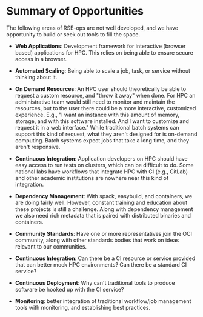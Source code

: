 # Summary of Opportunities

The following areas of RSE-ops are not well developed, and we have
opportunity to build or seek out tools to fill the space.

-   **Web Applications**: Development framework for interactive (browser
    based) applications for HPC. This relies on being able to ensure
    secure access in a browser.

-   **Automated Scaling**: Being able to scale a job, task, or service
    without thinking about it.

-   **On Demand Resources**: An HPC user should theoretically be able to
    request a custom resource, and \"throw it away\" when done. For HPC
    an administrative team would still need to monitor and maintain the
    resources, but to the user there could be a more interactive,
    customized experience. E.g., \"I want an instance with this amount
    of memory, storage, and with this software installed. And I want to
    customize and request it in a web interface.\" While traditional
    batch systems can support this kind of request, what they aren't
    designed for is on-demand computing. Batch systems expect jobs that
    take a long time, and they aren't responsive.

-   **Continuous Integration**: Application developers on HPC should
    have easy access to run tests on clusters, which can be difficult to
    do. Some national labs have workflows that integrate HPC with CI
    (e.g., GitLab) and other academic institutions are nowhere near this
    kind of integration.

-   **Dependency Management**: With spack, easybuild, and containers, we
    are doing fairly well. However, constant training and education
    about these projects is still a challenge. Along with dependency
    management we also need rich metadata that is paired with
    distributed binaries and containers.

-   **Community Standards**: Have one or more representatives join the
    OCI community, along with other standards bodies that work on ideas
    relevant to our communities.

-   **Continuous Integration**: Can there be a CI resource or service
    provided that can better mock HPC environments? Can there be a
    standard CI service?

-   **Continuous Deployment**: Why can't traditional tools to produce
    software be hooked up with the CI service?

-   **Monitoring**: better integration of traditional workflow/job
    management tools with monitoring, and establishing best practices.
